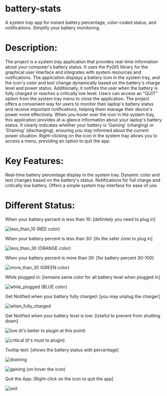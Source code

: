 # battery-stats
A system tray app for instant battery percentage, color-coded status, and notifications. Simplify your battery monitoring.

Description:
============
The project is a system tray application that provides real-time information about your computer's battery status. It uses the PyQt5 library for the graphical user interface and integrates with system resources and notifications. The application displays a battery icon in the system tray, and the icon's color and text change dynamically based on the battery's charge level and power status. Additionally, it notifies the user when the battery is fully charged or reaches a critically low level. Users can access an "QUIT" option from the system tray menu to close the application.
The project offers a convenient way for users to monitor their laptop's battery status and receive important notifications, helping them manage their device's power more effectively.
When you hover over the icon in the system tray, this application provides at-a-glance information about your laptop's battery status. It clearly indicates whether your battery is 'Gaining' (charging) or 'Draining' (discharging), ensuring you stay informed about the current power situation.
Right-clicking on the icon in the system tray allows you to access a menu, providing an option to quit the app.

Key Features:
=============
Real-time battery percentage display in the system tray.
Dynamic color and text changes based on the battery's status.
Notifications for full charge and critically low battery.
Offers a simple system tray interface for ease of use.

Different Status:
=================

When your battery percent is less than 10: [definitely you need to plug in]

![less_than_10](https://github.com/a-s-akash/battery-stats/assets/149227673/03affbec-89ca-499b-ae90-32c24a6f7d29)
(RED color)

When your battery percent is less than 30: [its the safer zone to plug in]

![less_than_30](https://github.com/a-s-akash/battery-stats/assets/149227673/d31ca782-ec16-4b82-bbca-f3e85ae8c8e4)
(ORANGE color)

When your battery percent is more than 30: [for battery percent 30-100]

![more_than_30](https://github.com/a-s-akash/battery-stats/assets/149227673/bc35d7b1-f603-496d-ba2b-a39f2acd2cbf)
(GREEN color)

While plugged in: [remains same color for all battery level when plugged in]

![while_plugged](https://github.com/a-s-akash/battery-stats/assets/149227673/dab73108-27ce-4662-b341-a323d99cc716)
(BLUE color)

Get Notified when your battery fully charged: [you may unplug the charger]

![when_fully_charged](https://github.com/a-s-akash/battery-stats/assets/149227673/5ec13b47-3d67-4cef-8e63-146ac3bf4956)

Get Notified when your battery level is low: [Useful to prevent from shutting down]

![low](https://github.com/a-s-akash/battery-stats/assets/149227673/cf0427e5-e50a-4d39-ad19-900d6a74a886)
(it's better to plugin at this point)

![critical](https://github.com/a-s-akash/battery-stats/assets/149227673/4e9d1bb8-601b-45c8-8b08-95e087e7054e)
(it's must to plugin)

Tooltip text: [shows the battery status with percentage]

![draining](https://github.com/a-s-akash/battery-stats/assets/149227673/67257d67-e6c4-40cd-a997-ef79e6182544)

![gaining](https://github.com/a-s-akash/battery-stats/assets/149227673/b58c15e3-23f2-4303-8585-2bbb3df375a0)
(on hover the icon)

Quit the App: [Right-click on the icon to quit the app]

![exit](https://github.com/a-s-akash/battery-stats/assets/149227673/871108f5-9299-45ab-b77f-bdcbf32821b1)


